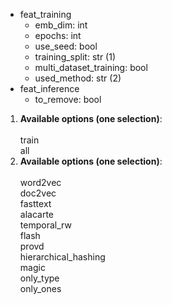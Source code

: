 <div class="annotate">

<ul>
    <li class='bullet'><span class="key">feat_training</span>
    <ul>
        <li class='no-bullet'><span class="key-leaf">emb_dim</span>: <span class="value">int</span></li>
        <li class='no-bullet'><span class="key-leaf">epochs</span>: <span class="value">int</span></li>
        <li class='no-bullet'><span class="key-leaf">use_seed</span>: <span class="value">bool</span></li>
        <li class='no-bullet'><span class="key-leaf">training_split</span>: <span class="value">str (1)</span></li>
        <li class='no-bullet'><span class="key-leaf">multi_dataset_training</span>: <span class="value">bool</span></li>
        <li class='no-bullet'><span class="key-leaf">used_method</span>: <span class="value">str (2)</span></li>
    </ul>
    </li>
    <li class='bullet'><span class="key">feat_inference</span>
    <ul>
        <li class='no-bullet'><span class="key-leaf">to_remove</span>: <span class="value">bool</span></li>
    </ul>
    </li>
</ul>

</div>

1. <b>Available options (one selection)</b>:<br><br>train<br>all
2. <b>Available options (one selection)</b>:<br><br>word2vec<br>doc2vec<br>fasttext<br>alacarte<br>temporal_rw<br>flash<br>provd<br>hierarchical_hashing<br>magic<br>only_type<br>only_ones
